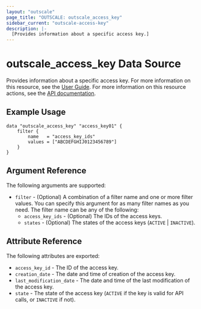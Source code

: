 ```yaml
---
layout: "outscale"
page_title: "OUTSCALE: outscale_access_key"
sidebar_current: "outscale-access-key"
description: |-
  [Provides information about a specific access key.]
---
```


# outscale_access_key Data Source

Provides information about a specific access key.
For more information on this resource, see the [User Guide](https://docs.outscale.com/en/userguide/About-Access-Keys.html).
For more information on this resource actions, see the [API documentation](https://docs.outscale.com/api#3ds-outscale-api-accesskey).

## Example Usage

```hcl
data "outscale_access_key" "access_key01" { 
    filter {
        name   = "access_key_ids"
        values = ["ABCDEFGHIJ0123456789"]
    }
}
```

## Argument Reference

The following arguments are supported:

* `filter` - (Optional) A combination of a filter name and one or more filter values. You can specify this argument for as many filter names as you need. The filter name can be any of the following:
    * `access_key_ids` - (Optional) The IDs of the access keys.
    * `states` - (Optional) The states of the access keys (`ACTIVE` \| `INACTIVE`).

## Attribute Reference

The following attributes are exported:

* `access_key_id` - The ID of the access key.
* `creation_date` - The date and time of creation of the access key.
* `last_modification_date` - The date and time of the last modification of the access key.
* `state` - The state of the access key (`ACTIVE` if the key is valid for API calls, or `INACTIVE` if not).
